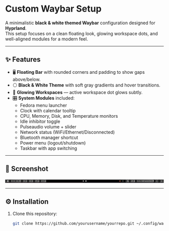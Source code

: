# Custom Waybar Setup  

A minimalistic **black & white themed Waybar** configuration designed for **Hyprland**.  
This setup focuses on a clean floating look, glowing workspace dots, and well-aligned modules for a modern feel.  

---

## ✨ Features
- 🖥️ **Floating Bar** with rounded corners and padding to show gaps above/below.  
- ⚪ **Black & White Theme** with soft gray gradients and hover transitions.  
- 🔵 **Glowing Workspaces** — active workspace dot glows subtly.  
- 🎛️ **System Modules** included:  
  - Fedora menu launcher  
  - Clock with calendar tooltip  
  - CPU, Memory, Disk, and Temperature monitors  
  - Idle inhibitor toggle  
  - Pulseaudio volume + slider  
  - Network status (WiFi/Ethernet/Disconnected)  
  - Bluetooth manager shortcut  
  - Power menu (logout/shutdown)  
  - Taskbar with app switching  

---

## 📸 Screenshot
![Waybar Screenshot](Screenshot/Screenshot.png)

---

## ⚙️ Installation
1. Clone this repository:
   ```bash
   git clone https://github.com/yourusername/yourrepo.git ~/.config/waybar
